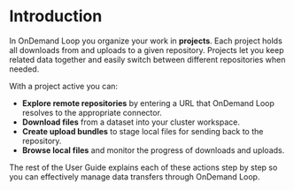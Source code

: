 # Introduction

In OnDemand Loop you organize your work in **projects**. Each project holds all downloads from and uploads to a given repository. Projects let you keep related data together and easily switch between different repositories when needed.

With a project active you can:

- **Explore remote repositories** by entering a URL that OnDemand Loop resolves to the appropriate connector.
- **Download files** from a dataset into your cluster workspace.
- **Create upload bundles** to stage local files for sending back to the repository.
- **Browse local files** and monitor the progress of downloads and uploads.

The rest of the User Guide explains each of these actions step by step so you can effectively manage data transfers through OnDemand Loop.